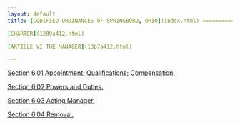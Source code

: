 ```yaml
---
layout: default 
title: [CODIFIED ORDINANCES OF SPRINGBORO, OHIO](index.html) =====================================================

[CHARTER](1289a412.html)

[ARTICLE VI THE MANAGER](13b7a412.html)

---
```


[Section 6.01 Appointment; Qualifications; Compensation.](13b9a412.html)

[Section 6.02 Powers and Duties.](13bda412.html)

[Section 6.03 Acting Manager.](13cca412.html)

[Section 6.04 Removal.](13d0a412.html)

